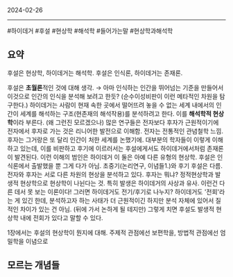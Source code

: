 

2024-02-26

----
#하이데거 #후설 #현상학 #해석학 #들어가는말 #현상학과해석학 

## 요약
후설은 현상학, 하이데거는 해석학.
후설은 인식론, 하이데거는 존재론.

후설은 **초월론**적인 것에 대해 생각. → 아마 인식하는 인간을 뛰어넘는 기준을 만들어서 이것으로 인간의 인식을 분석해 보려고 한듯? (순수이성비판이 이런 메타적인 차원을 탐구한다.)
하이데거는 사람이 현재 속한 곳에서 떨어뜨려 놓을 수 없는 세계 내에서의 인간이 세계를 해석하는 구조(현존재의 해석작용)를 분석하려고 한다. 이를 **해석학적 현상학**이라 부른다.
(왜 그런진 모르겠으나) 많은 연구들은 전자보다 후자가 근원적이기에 전자에서 후자로 가는 것은 리니어한 발전으로 이해함. 전자는 전통적인 관념철학 느낌. 후자는 그거랑은 또 달리 인간이 처한 세계를 논했기에.
대부분의 학자들이 이렇게 이해하고 있는데, 이를 비판하고 후기에 이르러서는 후설에게서도 하이데거에서처럼 존재론이 발견된다.
이런 이해의 범인은 하이데거
이 둘은 아예 다른 유형의 현상학.
후설은 인식론에서 출발했을 뿐 그게 다가 아님.
초중기(논리연구, 이념들1.)와 후기 후설은 다름.
전자와 후자는 서로 다른 차원의 현상을 분석하고 있다. 
후자는 뭐냐?
정적현상학과 발생적 현상학으로 현상학이 나뉜다는 것.
특히 발생은 하이데거의 사상과 유사.
이런건 다른 데서 못 보는 이론이다!
그러면 하이데거도 전기/후기로 나누지?
하이데거도 '전회'라는 게 있긴 한데, 분석하고자 하는 사태가 더 근원적이긴 하지만 분석 자체에 있어서 질적인 차이가 있는 건 아님.
(뒤에 가서 논하게 될 테지만) 그렇게 치면 후설도 발생적 현상학 내에 전회가 있다고 말할 수 있다.

1장에서는 후설의 현상학이 뭔지에 대해.
주제적 관점에선 보편학을, 방법적 관점에선 엄밀학을 이념으로 


## 모르는 개념들
